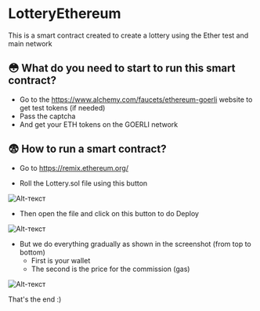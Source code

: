 # LotteryEthereum

This is a smart contract created to create a lottery using the Ether test and main network

## :flushed: What do you need to start to run this smart contract?

- Go to the https://www.alchemy.com/faucets/ethereum-goerli website to get test tokens (if needed)
- Pass the captcha
- And get your ETH tokens on the GOERLI network

## :fearful: How to run a smart contract?

- Go to https://remix.ethereum.org/

- Roll the Lottery.sol file using this button

![Alt-текст](https://i.imgur.com/3M5kplZ.jpeg)

- Then open the file and click on this button to do Deploy

![Alt-текст](https://i.imgur.com/Vvyascc.jpeg)

- But we do everything gradually as shown in the screenshot (from top to bottom)
  - First is your wallet
  - The second is the price for the commission (gas)

![Alt-текст](https://i.imgur.com/2F2WdBr.jpeg)


That's the end :)
